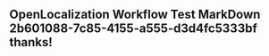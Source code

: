 <properties
ms.topic="hero-topic1"
ms.test1="hero-topic"
ms.test2="test"/>

## OpenLocalization Workflow Test MarkDown 2b601088-7c85-4155-a555-d3d4fc5333bf thanks!
